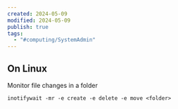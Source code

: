 ```yaml
---
created: 2024-05-09
modified: 2024-05-09
publish: true
tags:
  - "#computing/SystemAdmin"
---
```


## On Linux
Monitor file changes in a folder
```shell
inotifywait -mr -e create -e delete -e move <folder>
```